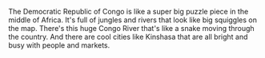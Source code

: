 The Democratic Republic of Congo is like a super big puzzle piece in the middle of Africa. It's full of jungles and rivers that look like big squiggles on the map. There's this huge Congo River that's like a snake moving through the country. And there are cool cities like Kinshasa that are all bright and busy with people and markets.
